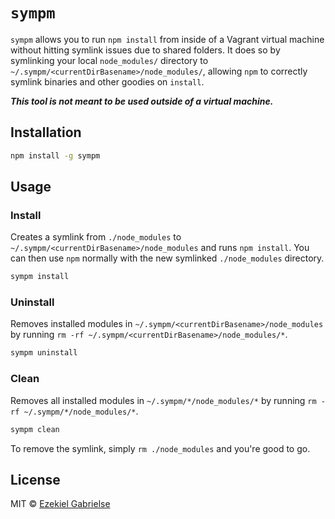 # `sympm`

`sympm` allows you to run `npm install` from inside of a Vagrant virtual machine
without hitting symlink issues due to shared folders. It does so by symlinking
your local `node_modules/` directory to `~/.sympm/<currentDirBasename>/node_modules/`,
allowing `npm` to correctly symlink binaries and other goodies on `install`.

***This tool is not meant to be used outside of a virtual machine.***

## Installation
```bash
npm install -g sympm
```

## Usage

### Install
Creates a symlink from `./node_modules` to `~/.sympm/<currentDirBasename>/node_modules`
and runs `npm install`. You can then use `npm` normally with the new symlinked
`./node_modules` directory.

```bash
sympm install
```

### Uninstall
Removes installed modules in `~/.sympm/<currentDirBasename>/node_modules` by
running `rm -rf ~/.sympm/<currentDirBasename>/node_modules/*`.
```bash
sympm uninstall
```

### Clean
Removes all installed modules in `~/.sympm/*/node_modules/*` by running
`rm -rf ~/.sympm/*/node_modules/*`.
```bash
sympm clean
```

To remove the symlink, simply `rm ./node_modules` and you're good to go.

## License
MIT © [Ezekiel Gabrielse](https://github.com/ezekg)
